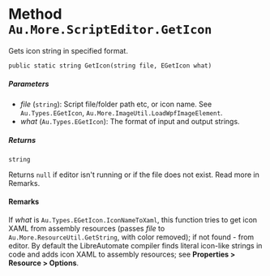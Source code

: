 # Method `Au.More.ScriptEditor.GetIcon`

Gets icon string in specified format.

```
public static string GetIcon(string file, EGetIcon what)
```

##### Parameters

- *file*  (`string`):
    Script file/folder path etc, or icon name. See `Au.Types.EGetIcon`, `Au.More.ImageUtil.LoadWpfImageElement`.
- *what*  (`Au.Types.EGetIcon`):
    The format of input and output strings.

##### Returns

`string`

Returns `null` if editor isn't running or if the file does not exist. Read more in Remarks.

#### Remarks

If *what* is `Au.Types.EGetIcon.IconNameToXaml`, this function tries to get icon XAML from assembly resources (passes *file* to `Au.More.ResourceUtil.GetString`, with color removed); if not found - from editor. By default the LibreAutomate compiler finds literal icon-like strings in code and adds icon XAML to assembly resources; see **Properties > Resource > Options**.